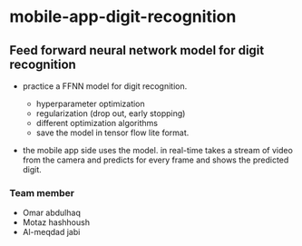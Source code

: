 # mobile-app-digit-recognition
## Feed forward neural network model for digit recognition

- practice a FFNN model for digit recognition. 
  - hyperparameter optimization
  -  regularization (drop out, early stopping) 
  -  different optimization algorithms 
  -  save the model in tensor flow lite format.
  
- the mobile app side uses the model. in real-time takes a stream of video from the camera and predicts for every frame and shows the predicted digit.


### Team member
- Omar abdulhaq
- Motaz hashhoush
- Al-meqdad jabi
